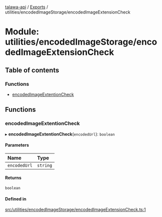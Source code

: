 [talawa-api](../README.md) / [Exports](../modules.md) / utilities/encodedImageStorage/encodedImageExtensionCheck

# Module: utilities/encodedImageStorage/encodedImageExtensionCheck

## Table of contents

### Functions

- [encodedImageExtentionCheck](utilities_encodedImageStorage_encodedImageExtensionCheck.md#encodedimageextentioncheck)

## Functions

### encodedImageExtentionCheck

▸ **encodedImageExtentionCheck**(`encodedUrl`): `boolean`

#### Parameters

| Name | Type |
| :------ | :------ |
| `encodedUrl` | `string` |

#### Returns

`boolean`

#### Defined in

[src/utilities/encodedImageStorage/encodedImageExtensionCheck.ts:1](https://github.com/PalisadoesFoundation/talawa-api/blob/ca38e6d/src/utilities/encodedImageStorage/encodedImageExtensionCheck.ts#L1)
